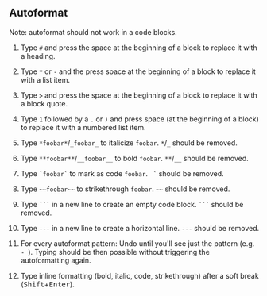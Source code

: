 ## Autoformat

Note: autoformat should not work in a code blocks.

1. Type `#` and press the space at the beginning of a block to replace it with a heading.

1. Type `*` or `-` and the press space at the beginning of a block to replace it with a list item.

1. Type `>` and press the space at the beginning of a block to replace it with a block quote.

1. Type `1` followed by a `.` or `)` and press space (at the beginning of a block) to replace it with a numbered list item.

1. Type `*foobar*`/`_foobar_` to italicize `foobar`. `*`/`_` should be removed.

1. Type `**foobar**`/`__foobar__` to bold `foobar`. `**`/`__` should be removed.

1. Type ``` `foobar` ``` to mark as code `foobar`. ```  ` ``` should be removed.

1. Type `~~foobar~~` to strikethrough `foobar`. `~~` should be removed.

1. Type `` ``` `` in a new line to create an empty code block. `` ``` `` should be removed.

1. Type `---` in a new line to create a horizontal line. `---` should be removed.

1. For every autoformat pattern: Undo until you'll see just the pattern (e.g. `- `). Typing should be then possible without triggering the autoformatting again.

1. Type inline formatting (bold, italic, code, strikethrough) after a soft break (<kbd>Shift</kbd>+<kbd>Enter</kbd>).
